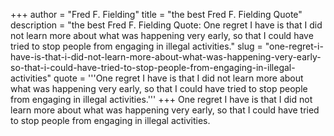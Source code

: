 +++
author = "Fred F. Fielding"
title = "the best Fred F. Fielding Quote"
description = "the best Fred F. Fielding Quote: One regret I have is that I did not learn more about what was happening very early, so that I could have tried to stop people from engaging in illegal activities."
slug = "one-regret-i-have-is-that-i-did-not-learn-more-about-what-was-happening-very-early-so-that-i-could-have-tried-to-stop-people-from-engaging-in-illegal-activities"
quote = '''One regret I have is that I did not learn more about what was happening very early, so that I could have tried to stop people from engaging in illegal activities.'''
+++
One regret I have is that I did not learn more about what was happening very early, so that I could have tried to stop people from engaging in illegal activities.
